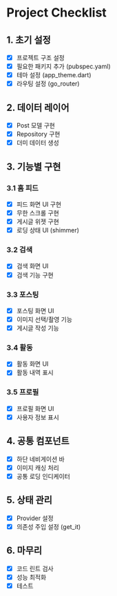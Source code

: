 # Project Checklist

## 1. 초기 설정

- [x] 프로젝트 구조 설정
- [x] 필요한 패키지 추가 (pubspec.yaml)
- [x] 테마 설정 (app_theme.dart)
- [x] 라우팅 설정 (go_router)

## 2. 데이터 레이어

- [x] Post 모델 구현
- [x] Repository 구현
- [x] 더미 데이터 생성

## 3. 기능별 구현

### 3.1 홈 피드

- [x] 피드 화면 UI 구현
- [x] 무한 스크롤 구현
- [x] 게시글 위젯 구현
- [x] 로딩 상태 UI (shimmer)

### 3.2 검색

- [x] 검색 화면 UI
- [x] 검색 기능 구현

### 3.3 포스팅

- [x] 포스팅 화면 UI
- [x] 이미지 선택/촬영 기능
- [x] 게시글 작성 기능

### 3.4 활동

- [x] 활동 화면 UI
- [x] 활동 내역 표시

### 3.5 프로필

- [x] 프로필 화면 UI
- [x] 사용자 정보 표시

## 4. 공통 컴포넌트

- [x] 하단 네비게이션 바
- [x] 이미지 캐싱 처리
- [x] 공통 로딩 인디케이터

## 5. 상태 관리

- [x] Provider 설정
- [x] 의존성 주입 설정 (get_it)

## 6. 마무리

- [x] 코드 린트 검사
- [x] 성능 최적화
- [x] 테스트
